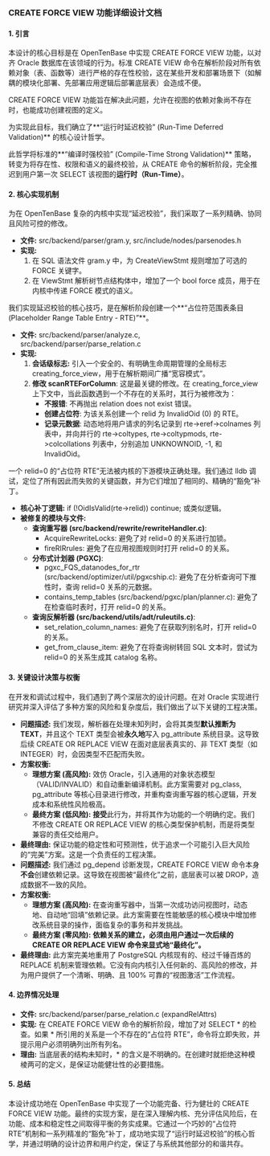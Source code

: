 ### **CREATE FORCE VIEW 功能详细设计文档**

#### 1. 引言

本设计的核心目标是在 OpenTenBase 中实现 CREATE FORCE VIEW 功能，以对齐 Oracle 数据库在该领域的行为。标准 CREATE VIEW 命令在解析阶段对所有依赖对象（表、函数等）进行严格的存在性校验，这在某些开发和部署场景下（如解耦的模块化部署、先部署应用逻辑后部署底层表）会造成不便。

CREATE FORCE VIEW 功能旨在解决此问题，允许在视图的依赖对象尚不存在时，也能成功创建视图的定义。

为实现此目标，我们确立了**“运行时延迟校验” (Run-Time Deferred Validation)** 的核心设计哲学。

此哲学将标准的**“编译时强校验” (Compile-Time Strong Validation)** 策略，转变为将存在性、权限和语义的最终校验，从 CREATE 命令的解析阶段，完全推迟到用户第一次 SELECT 该视图的**运行时（Run-Time）**。

#### 2. 核心实现机制

为在 OpenTenBase 复杂的内核中实现“延迟校验”，我们采取了一系列精确、协同且风险可控的修改。

- **文件:** src/backend/parser/gram.y, src/include/nodes/parsenodes.h
- **实现:**
  1. 在 SQL 语法文件 gram.y 中，为 CreateViewStmt 规则增加了可选的 FORCE 关键字。
  2. 在 ViewStmt 解析树节点结构体中，增加了一个 bool force 成员，用于在内核中传递 FORCE 模式的语义。

我们实现延迟校验的核心技巧，是在解析阶段创建一个**“占位符范围表条目 (Placeholder Range Table Entry - RTE)”**。

- **文件:** src/backend/parser/analyze.c, src/backend/parser/parse_relation.c
- **实现:**
  1. **会话级标志:** 引入一个安全的、有明确生命周期管理的全局标志 creating_force_view，用于在解析期间广播“宽容模式”。
  2. **修改 scanRTEForColumn**: 这是最关键的修改。在 creating_force_view 上下文中，当此函数遇到一个不存在的关系时，其行为被修改为：
     - **不报错**: 不再抛出 relation does not exist 错误。
     - **创建占位符**: 为该关系创建一个 relid 为 InvalidOid (0) 的 RTE。
     - **记录元数据**: 动态地将用户请求的列名记录到 rte->eref->colnames 列表中，并向并行的 rte->coltypes, rte->coltypmods, rte->colcollations 列表中，分别追加 UNKNOWNOID, -1, 和 InvalidOid。

一个 relid=0 的“占位符 RTE”无法被内核的下游模块正确处理。我们通过 lldb 调试，定位了所有因此而失败的关键函数，并为它们增加了相同的、精确的“豁免”补丁。

- **核心补丁逻辑:** if (!OidIsValid(rte->relid)) continue; 或类似逻辑。
- **被修复的模块与文件:**
  - **查询重写器 (src/backend/rewrite/rewriteHandler.c)**:
    - AcquireRewriteLocks: 避免了对 relid=0 的关系进行加锁。
    - fireRIRrules: 避免了在应用视图规则时打开 relid=0 的关系。
  - **分布式计划器 (PGXC)**:
    - pgxc_FQS_datanodes_for_rtr (src/backend/optimizer/util/pgxcship.c): 避免了在分析查询可下推性时，查询 relid=0 关系的元数据。
    - contains_temp_tables (src/backend/pgxc/plan/planner.c): 避免了在检查临时表时，打开 relid=0 的关系。
  - **查询反解析器 (src/backend/utils/adt/ruleutils.c)**:
    - set_relation_column_names: 避免了在获取列别名时，打开 relid=0 的关系。
    - get_from_clause_item: 避免了在将查询树转回 SQL 文本时，尝试为 relid=0 的关系生成其 catalog 名称。

#### 3. 关键设计决策与权衡

在开发和调试过程中，我们遇到了两个深层次的设计问题。在对 Oracle 实现进行研究并深入评估了多种方案的风险和复杂度后，我们做出了以下关键的工程决策。

- **问题描述:** 我们发现，解析器在处理未知列时，会将其类型**默认推断为 TEXT**，并且这个 TEXT 类型会被**永久地**写入 pg_attribute 系统目录。这导致后续 CREATE OR REPLACE VIEW 在面对底层表真实的、非 TEXT 类型（如 INTEGER）时，会因类型不匹配而失败。
- **方案权衡:**
  - **理想方案 (高风险):** 效仿 Oracle，引入通用的对象状态模型（VALID/INVALID）和自动重新编译机制。此方案需要对 pg_class, pg_attribute 等核心目录进行修改，并重构查询重写器的核心逻辑，开发成本和系统性风险极高。
  - **最终方案 (低风险):** **接受**此行为，并将其作为功能的一个明确约定。我们不修改 CREATE OR REPLACE VIEW 的核心类型保护机制，而是将类型兼容的责任交给用户。
- **最终理由:** 保证功能的稳定性和可预测性，优于追求一个可能引入巨大风险的“完美”方案。这是一个负责任的工程决策。
- **问题描述:** 我们通过 pg_depend 诊断发现，CREATE FORCE VIEW 命令本身**不会**创建依赖记录。这导致在视图被“最终化”之前，底层表可以被 DROP，造成数据不一致的风险。
- **方案权衡:**
  - **理想方案 (高风险):** 在查询重写器中，当第一次成功访问视图时，动态地、自动地“回填”依赖记录。此方案需要在性能敏感的核心模块中增加修改系统目录的操作，面临复杂的事务和并发挑战。
  - **最终方案 (零风险):** **依赖关系的建立，必须由用户通过一次后续的 CREATE OR REPLACE VIEW 命令来显式地“最终化”。**
- **最终理由:** 此方案完美地重用了 PostgreSQL 内核现有的、经过千锤百炼的 REPLACE 机制来管理依赖。它没有向内核引入任何新的、高风险的修改，并为用户提供了一个清晰、明确、且 100% 可靠的“视图激活”工作流程。

#### 4. 边界情况处理

- **文件:** src/backend/parser/parse_relation.c (expandRelAttrs)
- **实现:** 在 CREATE FORCE VIEW 命令的解析阶段，增加了对 SELECT * 的检查。如果 * 所引用的关系是一个不存在的“占位符 RTE”，命令将立即失败，并提示用户必须明确列出所有列名。
- **理由:** 当底层表的结构未知时，* 的含义是不明确的。在创建时就拒绝这种模棱两可的定义，是保证功能健壮性的必要措施。

#### 5. 总结

本设计成功地在 OpenTenBase 中实现了一个功能完备、行为健壮的 CREATE FORCE VIEW 功能。最终的实现方案，是在深入理解内核、充分评估风险后，在功能、成本和稳定性之间取得平衡的务实成果。它通过一个巧妙的“占位符 RTE”机制和一系列精准的“豁免”补丁，成功地实现了“运行时延迟校验”的核心哲学，并通过明确的设计边界和用户约定，保证了与系统其他部分的和谐共存。